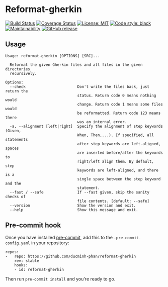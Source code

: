 # Reformat-gherkin

[![Build Status](https://travis-ci.com/ducminh-phan/reformat-gherkin.svg?branch=master)](https://travis-ci.com/ducminh-phan/reformat-gherkin) [![Coverage Status](https://coveralls.io/repos/github/ducminh-phan/reformat-gherkin/badge.svg?branch=master)](https://coveralls.io/github/ducminh-phan/reformat-gherkin?branch=master) [![License: MIT](https://img.shields.io/badge/License-MIT-yellow.svg)](https://opensource.org/licenses/MIT) [![Code style: black](https://img.shields.io/badge/code%20style-black-000000.svg)](https://github.com/python/black) [![Maintainability](https://api.codeclimate.com/v1/badges/16718a231901c293215d/maintainability)](https://codeclimate.com/github/ducminh-phan/reformat-gherkin/maintainability) [![GitHub release](https://img.shields.io/github/release/ducminh-phan/reformat-gherkin.svg)](https://github.com/ducminh-phan/reformat-gherkin)

## Usage

    Usage: reformat-gherkin [OPTIONS] [SRC]...
    
      Reformat the given Gherkin files and all files in the given directories
      recursively.
    
    Options:
      --check                       Don't write the files back, just return the
                                    status. Return code 0 means nothing would
                                    change. Return code 1 means some files would
                                    be reformatted. Return code 123 means there
                                    was an internal error.
      -a, --alignment [left|right]  Specify the alignment of step keywords (Given,
                                    When, Then,...). If specified, all statements
                                    after step keywords are left-aligned, spaces
                                    are inserted before/after the keywords to
                                    right/left align them. By default, step
                                    keywords are left-aligned, and there is a
                                    single space between the step keyword and the
                                    statement.
      --fast / --safe               If --fast given, skip the sanity checks of
                                    file contents. [default: --safe]
      --version                     Show the version and exit.
      --help                        Show this message and exit.

## Pre-commit hook

Once you have installed [pre-commit](https://pre-commit.com/), add this to the `.pre-commit-config.yaml` in your repository:

    repos:
    -   repo: https://github.com/ducminh-phan/reformat-gherkin
        rev: stable
        hooks:
        - id: reformat-gherkin

Then run `pre-commit install` and you're ready to go.

